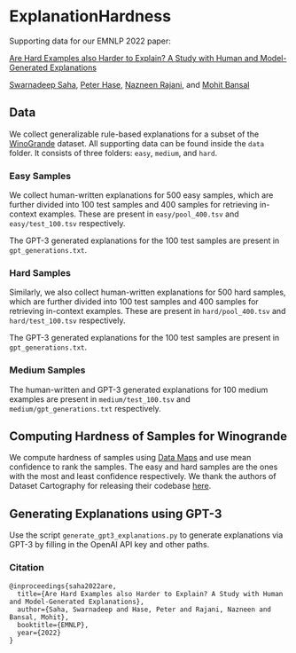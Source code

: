 # ExplanationHardness

Supporting data for our EMNLP 2022 paper:

[Are Hard Examples also Harder to Explain? A Study with Human and Model-Generated Explanations](https://arxiv.org/abs/2211.07517)

[Swarnadeep Saha](https://swarnahub.github.io/), [Peter Hase](https://peterbhase.github.io/), [Nazneen Rajani](https://www.nazneenrajani.com/), and [Mohit Bansal](https://www.cs.unc.edu/~mbansal/)

## Data
We collect generalizable rule-based explanations for a subset of the [WinoGrande](https://arxiv.org/abs/1907.10641) dataset. All supporting data can be found inside the ```data``` folder. It consists of three folders: ```easy```, ```medium```, and ```hard```.

### Easy Samples

We collect human-written explanations for 500 easy samples, which are further divided into 100 test samples and 400 samples for retrieving in-context examples. These are present in ```easy/pool_400.tsv``` and ```easy/test_100.tsv``` respectively.

The GPT-3 generated explanations for the 100 test samples are present in ```gpt_generations.txt```.

### Hard Samples

Similarly, we also collect human-written explanations for 500 hard samples, which are further divided into 100 test samples and 400 samples for retrieving in-context examples. These are present in ```hard/pool_400.tsv``` and ```hard/test_100.tsv``` respectively.

The GPT-3 generated explanations for the 100 test samples are present in ```gpt_generations.txt```.

### Medium Samples

The human-written and GPT-3 generated explanations for 100 medium examples are present in ```medium/test_100.tsv``` and ```medium/gpt_generations.txt``` respectively.

## Computing Hardness of Samples for Winogrande

We compute hardness of samples using [Data Maps](https://aclanthology.org/2020.emnlp-main.746/) and use mean confidence to rank the samples. The easy and hard samples are the ones with the most and least confidence respectively. We thank the authors of Dataset Cartography for releasing their codebase [here](https://github.com/allenai/cartography).

## Generating Explanations using GPT-3

Use the script ```generate_gpt3_explanations.py``` to generate explanations via GPT-3 by filling in the OpenAI API key and other paths.

### Citation
```
@inproceedings{saha2022are,
  title={Are Hard Examples also Harder to Explain? A Study with Human and Model-Generated Explanations},
  author={Saha, Swarnadeep and Hase, Peter and Rajani, Nazneen and Bansal, Mohit},
  booktitle={EMNLP},
  year={2022}
}
```
